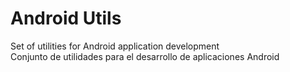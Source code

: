 # Android Utils

Set of utilities for Android application development<br>
Conjunto de utilidades para el desarrollo de aplicaciones Android

